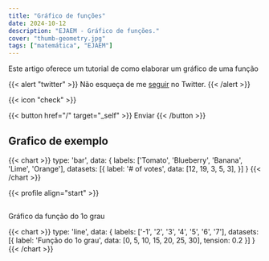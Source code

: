 ```yaml
---
title: "Gráfico de funções"
date: 2024-10-12
description: "EJAEM - Gráfico de funções."
cover: "thumb-geometry.jpg"
tags: ["matemática", "EJAEM"]
---
```


Este artigo oferece um tutorial de como elaborar um gráfico de uma função

{{< alert "twitter" >}}
Não esqueça de me [seguir](https://twitter.com/jpanther) no Twitter.
{{< /alert >}}

{{< icon "check" >}}


{{< button href="/" target="_self" >}}
Enviar
{{< /button >}}

## Grafico de exemplo

{{< chart >}}
type: 'bar',
data: {
  labels: ['Tomato', 'Blueberry', 'Banana', 'Lime', 'Orange'],
  datasets: [{
    label: '# of votes',
    data: [12, 19, 3, 5, 3],
  }]
}
{{< /chart >}}

{{< profile align="start" >}}

## 
Gráfico da função do 1o grau

{{< chart >}}
type: 'line',
data: {
  labels: ['-1', '2', '3', '4', '5', '6', '7'],
  datasets: [{
    label: 'Função do 1o grau',
    data: [0, 5, 10, 15, 20, 25, 30],
    tension: 0.2
  }]
}
{{< /chart >}}
